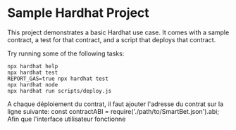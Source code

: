 # Sample Hardhat Project

This project demonstrates a basic Hardhat use case. It comes with a sample contract, a test for that contract, and a script that deploys that contract.

Try running some of the following tasks:

```shell
npx hardhat help
npx hardhat test
REPORT_GAS=true npx hardhat test
npx hardhat node
npx hardhat run scripts/deploy.js
```
A chaque déploiement du contrat, il faut ajouter l'adresse du contrat sur la ligne suivante: 
const contractABI = require('./path/to/SmartBet.json').abi;
Afin que l'interface utilisateur fonctionne
